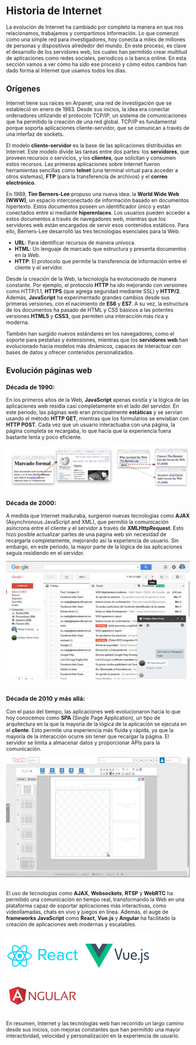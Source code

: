 # Historia de Internet

La evolución de Internet ha cambiado por completo la manera en que nos relacionamos, trabajamos y compartimos información. Lo que comenzó como una simple red para investigadores, hoy conecta a miles de millones de personas y dispositivos alrededor del mundo. En este proceso, es clave el desarrollo de los servidores web, los cuales han permitido crear multitud de aplicaciones como redes sociales, periodicos o la banca online. En esta sección vamos a ver cómo ha sido ese proceso y cómo estos cambios han dado forma al Internet que usamos todos los días.

## Orígenes

Internet tiene sus raíces en Arpanet, una red de investigación que se estableció en enero de 1983. Desde sus inicios, la idea era conectar ordenadores utilizando el protocolo TCP/IP, un sistema de comunicaciones que ha permitido la creación de una red global. TCP/IP es fundamental porque soporta aplicaciones cliente-servidor, que se comunican a través de una interfaz de sockets. 

El modelo **cliente-servidor** es la base de las aplicaciones distribuidas en Internet. Este modelo divide las tareas entre dos partes: los **servidores**, que proveen recursos o servicios, y los **clientes**, que solicitan y consumen estos recursos. Las primeras aplicaciones sobre Internet fueron herramientas sencillas como **telnet** (una terminal virtual para acceder a otros sistemas), **FTP** (para la transferencia de archivos) y el **correo electrónico**.

En 1989, **Tim Berners-Lee** propuso una nueva idea: la **World Wide Web (WWW)**, un espacio interconectado de información basado en documentos hipertexto. Estos documentos poseen un identificador único y están conectados entre sí mediante **hiperenlaces**. Los usuarios pueden acceder a estos documentos a través de navegadores web, mientras que los servidores web están encargados de servir esos contenidos estáticos. Para ello, Berners-Lee  desarrolló las tres tecnologías esenciales para la Web:

- **URL**: Para identificar recursos de manera unívoca.
- **HTML**: Un lenguaje de marcado que estructura y presenta documentos en la Web.
- **HTTP**: El protocolo que permite la transferencia de información entre el cliente y el servidor.

Desde la creación de la Web, la tecnología ha evolucionado de manera constante. Por ejemplo, el protocolo **HTTP** ha ido mejorando con versiones como HTTP/1.1, **HTTPS** (que agrega seguridad mediante SSL) y **HTTP/2**. Además, **JavaScript** ha experimentado grandes cambios desde sus primeras versiones, con el nacimiento de **ES6** y **ES7**. A su vez, la estructura de los documentos ha pasado de HTML y CSS básicos a las potentes versiones **HTML5** y **CSS3**, que permiten una interacción más rica y moderna.

También han surgido nuevos estándares en los navegadores, como el soporte para pestañas y extensiones, mientras que los **servidores web** han evolucionado hacia modelos más dinámicos, capaces de interactuar con bases de datos y ofrecer contenidos personalizados.

## Evolución páginas web

### Década de 1990:
En los primeros años de la Web, **JavaScript** apenas existía y la lógica de las aplicaciones web residía casi completamente en el lado del servidor. En este periodo, las páginas web eran principalmente **estáticas** y se servían usando el método **HTTP GET**, mientras que los formularios se enviaban con **HTTP POST**. Cada vez que un usuario interactuaba con una página, la página completa se recargaba, lo que hacía que la experiencia fuera bastante lenta y poco eficiente. 

<div class="img-center">
    <img src="../img/introduccion/1990.png" alt="Páginas de 1990" />
</div>

### Década de 2000:
A medida que Internet maduraba, surgieron nuevas tecnologías como **AJAX** (Asynchronous JavaScript and XML), que permitió la comunicación asíncrona entre el cliente y el servidor a través de **XMLHttpRequest**. Esto hizo posible actualizar partes de una página web sin necesidad de recargarla completamente, mejorando así la experiencia de usuario. Sin embargo, en este periodo, la mayor parte de la lógica de las aplicaciones seguía residiendo en el servidor.

<div class="img-center">
    <img src="../img/introduccion/2000.png" alt="Páginas de 2000" />
</div>

<br>

### Década de 2010 y más allá:
Con el paso del tiempo, las aplicaciones web evolucionaron hacia lo que hoy conocemos como **SPA** (Single Page Application), un tipo de arquitectura en la que la mayoría de la lógica de la aplicación se ejecuta en el **cliente**. Esto permite una experiencia más fluida y rápida, ya que la mayoría de la interacción ocurre sin tener que recargar la página. El servidor se limita a almacenar datos y proporcionar APIs para la comunicación.


<div class="img-center">
    <img src="../img/introduccion/200X.png" alt="Páginas a partir del 2000" />
</div>

<br>

El uso de tecnologías como **AJAX**, **Websockets**, **RTSP** y **WebRTC** ha permitido una comunicación en tiempo real, transformando la Web en una plataforma capaz de soportar aplicaciones más interactivas, como videollamadas, chats en vivo y juegos en línea. Además, el auge de **frameworks JavaScript** como **React**, **Vue.js** y **Angular** ha facilitado la creación de aplicaciones web modernas y escalables.

<div class="img-grid-line">
    <img src="../img/introduccion/react.png" style="width: 200px;" alt="Frameworks de Javascript: React" />
    <img src="../img/introduccion/vue.png" style="width: 200px;" alt="Frameworks de Javascript: Vue.js" />
    <img src="../img/introduccion/angular.png" style="width: 200px;" alt="Frameworks de Javascript: Angular" />
</div>

En resumen, Internet y las tecnologías web han recorrido un largo camino desde sus inicios, con mejoras constantes que han permitido una mayor interactividad, velocidad y personalización en la experiencia de usuario.
